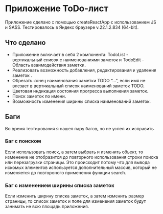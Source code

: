 # Приложение ToDo-лист

Приложение сделано с помощью createReactApp с использованием JS и SASS. Тестировалось в Яндекс браузере v.22.1.2.834 (64-bit).

## Что сделано

* Приложение включает в себя 2 компонента: TodoList - вертикальный список с наименованиями заметок и TodoEdit - Область взаимодействия заметки.
* Реализовать возможность добавления, редактирования и удаления заметок .
* Обрезать конец наименования заметки TODO “…”, если имя не влезает в вертикальный список наименований заметок TODO.
* Цветовая индикация состояния прогресса выполнения заметок.
* Поиск заметок по имени.
* Возможность изменения ширины списка наименований заметок.

## Баги

Во время тестирования я нашел пару багов, но не успел их исправить

### Баг с поиском

Если использовать поиск, а затем выбрать и изменить обьект, то изменение не отобразится до повторного использования строки поиска или перезагрузки страницы. Это происходит потому что для вывода искомых элементов используется дополнительный массив, который не изменяется до повтороного применения функции search.

### Баг с изменением ширины списка заметок

Если изменить ширину списка заметок, а затем изменить размер страницы, то список заметок и поле для изменения заметок будут занимать не всю площадь приложения.
